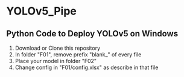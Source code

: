 # YOLOv5_Pipe
## Python Code to Deploy YOLOv5 on Windows

1. Download or Clone this repository
2. In folder "F01", remove prefix "blank_" of every file
3. Place your model in folder "F02"
4. Change config in "F01/config.xlsx" as describe in that file